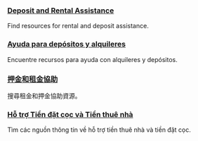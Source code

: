 <RenderIf language="en,tl">

### [Deposit and Rental Assistance](https://achousingchoices.org/deposit-rental-assistance-housing-search-assistance-resources/)

Find resources for rental and deposit assistance.

</RenderIf>
<RenderIf language="es">

### [Ayuda para depósitos y alquileres](https://achousingchoices.org/deposit-rental-assistance-housing-search-assistance-resources/)

Encuentre recursos para ayuda con alquileres y depósitos.

</RenderIf>
<RenderIf language="zh">

### [押金和租金協助](https://achousingchoices.org/deposit-rental-assistance-housing-search-assistance-resources/)

搜尋租金和押金協助資源。

</RenderIf>
<RenderIf language="vi">

### [Hỗ trợ Tiền đặt cọc và Tiền thuê nhà](https://achousingchoices.org/deposit-rental-assistance-housing-search-assistance-resources/)

Tìm các nguồn thông tin về hỗ trợ tiền thuê nhà và tiền đặt cọc.

</RenderIf>
